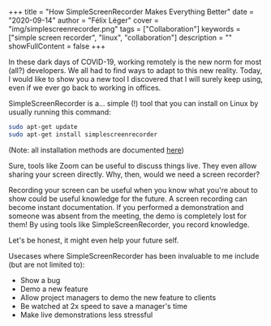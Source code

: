+++
title = "How SimpleScreenRecorder Makes Everything Better"
date = "2020-09-14"
author = "Félix Léger"
cover = "img/simplescreenrecorder.png"
tags = ["Collaboration"]
keywords = ["simple screen recorder", "linux", "collaboration"]
description = ""
showFullContent = false
+++

In these dark days of COVID-19, working remotely is the new norm for most (all?) developers. We all had to
find ways to adapt to this new reality. Today, I would like to show you a new tool I discovered that I will
surely keep using, even if we ever go back to working in offices.

SimpleScreenRecorder is a... simple (!) tool that you can install on Linux by usually running this command:

```bash
sudo apt-get update
sudo apt-get install simplescreenrecorder
```

(Note: all installation methods are documented
[here](https://www.maartenbaert.be/simplescreenrecorder/#download))

Sure, tools like Zoom can be useful to discuss things live. They even allow sharing your screen directly. Why,
then, would we need a screen recorder?

Recording your screen can be useful when you know what you're about to show could be useful knowledge for the
future. A screen recording can become instant documentation. If you performed a demonstration and someone was
absent from the meeting, the demo is completely lost for them! By using tools like SimpleScreenRecorder, you
record knowledge.

Let's be honest, it might even help your future self.

Usecases where SimpleScreenRecorder has been invaluable to me include (but are not limited to):

- Show a bug
- Demo a new feature
- Allow project managers to demo the new feature to clients
- Be watched at 2x speed to save a manager's time
- Make live demonstrations less stressful
